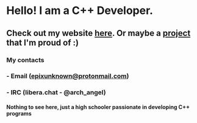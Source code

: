# Hello! I am a C++ Developer.

## Check out my website [here](https://epixinvites.github.io). Or maybe a [project](https://github.com/epixinvites/wayventure) that I'm proud of :)

### My contacts
### - Email (epixunknown@protonmail.com)
### - IRC (libera.chat - @arch_angel)

#### Nothing to see here, just a high schooler passionate in developing C++ programs
